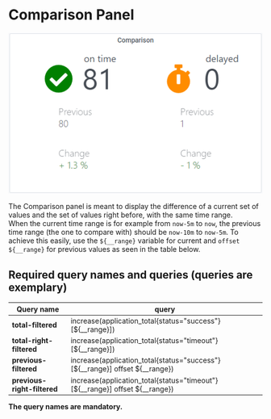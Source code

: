 # Comparison Panel

![img.png](https://github.com/IntegrationMatters/im-comparison-panel/blob/master/comparison-template.png?raw=true)

The Comparison panel is meant to display the difference of a current set of values and 
the set of values right before, with the same time range. \
When the current time range is for example from `now-5m` to `now`, the previous time range 
(the one to compare with) should be `now-10m` to `now-5m`. To achieve this easily, use
the `${__range}` variable for current and `offset ${__range}` for previous values as seen 
in the table below.

## Required query names and queries (queries are exemplary)

Query name | query
--- | ---
**total-filtered** | increase(application_total{status="success"}[${__range}])
**total-right-filtered** | increase(application_total{status="timeout"}[${__range}])
**previous-filtered** | increase(application_total{status="success"}[${__range}] offset ${__range})
**previous-right-filtered** | increase(application_total{status="timeout"}[${__range}] offset ${__range})

**The query names are mandatory.**

